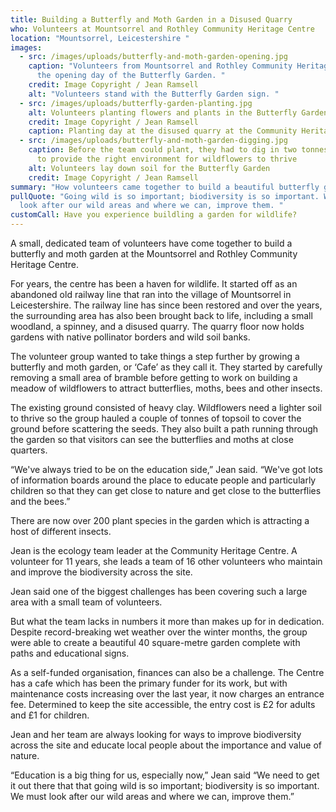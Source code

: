```yaml
---
title: Building a Butterfly and Moth Garden in a Disused Quarry
who: Volunteers at Mountsorrel and Rothley Community Heritage Centre
location: "Mountsorrel, Leicestershire "
images:
  - src: /images/uploads/butterfly-and-moth-garden-opening.jpg
    caption: "Volunteers from Mountsorrel and Rothley Community Heritage Centre on
      the opening day of the Butterfly Garden. "
    credit: Image Copyright / Jean Ramsell
    alt: "Volunteers stand with the Butterfly Garden sign. "
  - src: /images/uploads/butterfly-garden-planting.jpg
    alt: Volunteers planting flowers and plants in the Butterfly Garden
    credit: Image Copyright / Jean Ramsell
    caption: Planting day at the disused quarry at the Community Heritage Centre
  - src: /images/uploads/butterfly-and-moth-garden-digging.jpg
    caption: Before the team could plant, they had to dig in two tonnes of topsoil
      to provide the right environment for wildflowers to thrive
    alt: Volunteers lay down soil for the Butterfly Garden
    credit: Image Copyright / Jean Ramsell
summary: "How volunteers came together to build a beautiful butterfly garden "
pullQuote: "Going wild is so important; biodiversity is so important. We must
  look after our wild areas and where we can, improve them. "
customCall: Have you experience buildling a garden for wildlife?
---
```

A small, dedicated team of volunteers have come together to build a butterfly and moth garden at the Mountsorrel and Rothley Community Heritage Centre. 

For years, the centre has been a haven for wildlife. It started off as an abandoned old railway line that ran into the village of Mountsorrel in Leicestershire. The railway line has since been restored and over the years, the surrounding area has also been brought back to life, including a small woodland, a spinney, and a disused quarry. The quarry floor now holds gardens with native pollinator borders and wild soil banks. 

The volunteer group wanted to take things a step further by growing a butterfly and moth garden, or ‘Cafe’ as they call it. They started by carefully removing a small area of bramble before getting to work on building a meadow of wildflowers to attract butterflies, moths, bees and other insects. 

The existing ground consisted of heavy clay. Wildflowers need a lighter soil to thrive so the group hauled a couple of tonnes of topsoil to cover the ground before scattering the seeds. They also built a path running through the garden so that visitors can see the butterflies and moths at close quarters. 

“We've always tried to be on the education side,” Jean said. “We've got lots of information boards around the place to educate people and particularly children so that they can get close to nature and get close to the butterflies and the bees.”

There are now over 200 plant species in the garden which is attracting a host of different insects. 

Jean is the ecology team leader at the Community Heritage Centre. A volunteer for 11 years, she leads a team of 16 other volunteers who maintain and improve the biodiversity across the site. 

Jean said one of the biggest challenges has been covering such a large area with a small team of volunteers. 

But what the team lacks in numbers it more than makes up for in dedication. Despite record-breaking wet weather over the winter months, the group were able to create a beautiful 40 square-metre garden complete with paths and educational signs. 

As a self-funded organisation, finances can also be a challenge. The Centre has a cafe which has been the primary funder for its work, but with maintenance costs increasing over the last year, it now charges an entrance fee. Determined to keep the site accessible, the entry cost is £2 for adults and £1 for children. 

Jean and her team are always looking for ways to improve biodiversity across the site and educate local people about the importance and value of nature. 

“Education is a big thing for us, especially now,” Jean said “We need to get it out there that that going wild is so important; biodiversity is so important. We must look after our wild areas and where we can, improve them.”
